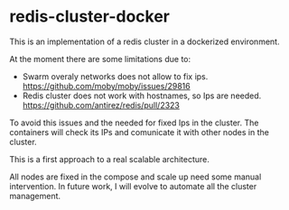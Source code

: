 # redis-cluster-docker
This is an implementation of a redis cluster in a dockerized environment.

At the moment there are some limitations due to:

* Swarm overaly networks does not allow to fix ips. https://github.com/moby/moby/issues/29816 
* Redis cluster does not work with hostnames, so Ips are needed. https://github.com/antirez/redis/pull/2323

To avoid this issues and the needed for fixed Ips in the cluster. The containers will check its IPs and comunicate it with other nodes in the cluster.

This is a first approach to a real scalable architecture. 

All nodes are fixed in the compose and scale up need some manual intervention. In future work, I will evolve to automate all the cluster management.

